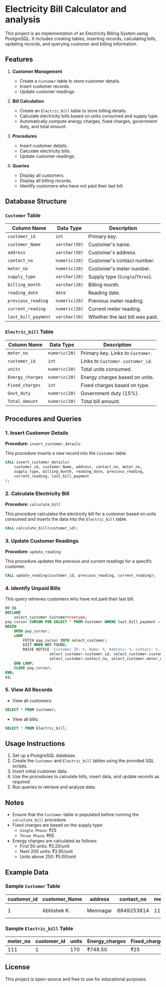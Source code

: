 # Electricity Bill Calculator and analysis

This project is an implementation of an Electricity Billing System using PostgreSQL. It includes creating tables, inserting records, calculating bills, updating records, and querying customer and billing information.

## Features

1. **Customer Management**
   - Create a `Customer` table to store customer details.
   - Insert customer records.
   - Update customer readings.

2. **Bill Calculation**
   - Create an `Electric_bill` table to store billing details.
   - Calculate electricity bills based on units consumed and supply type.
   - Automatically compute energy charges, fixed charges, government duty, and total amount.

3. **Procedures**
   - Insert customer details.
   - Calculate electricity bills.
   - Update customer readings.

4. **Queries**
   - Display all customers.
   - Display all billing records.
   - Identify customers who have not paid their last bill.

## Database Structure

### `Customer` Table

| Column Name       | Data Type      | Description                    |
|-------------------|----------------|--------------------------------|
| `customer_id`     | `int`          | Primary key.                   |
| `customer_Name`   | `varchar(50)`  | Customer's name.               |
| `address`         | `varchar(50)`  | Customer's address.            |
| `contact_no`      | `numeric(20)`  | Customer's contact number.     |
| `meter_no`        | `numeric(20)`  | Customer's meter number.       |
| `supply_type`     | `varchar(20)`  | Supply type (`Single`/`Three`).|
| `billing_month`   | `varchar(20)`  | Billing month.                 |
| `reading_date`    | `date`         | Reading date.                  |
| `previous_reading`| `numeric(20)`  | Previous meter reading.        |
| `current_reading` | `numeric(20)`  | Current meter reading.         |
| `last_bill_payment` | `varchar(10)` | Whether the last bill was paid.|

### `Electric_bill` Table

| Column Name       | Data Type      | Description                    |
|-------------------|----------------|--------------------------------|
| `meter_no`        | `numeric(20)`  | Primary key. Links to `Customer`.|
| `customer_id`     | `int`          | Links to `Customer.customer_id`.|
| `units`           | `numeric(20)`  | Total units consumed.          |
| `Energy_charges`  | `numeric(20)`  | Energy charges based on units. |
| `Fixed_charges`   | `int`          | Fixed charges based on type.   |
| `Govt_duty`       | `numeric(20)`  | Government duty (15%).         |
| `Total_Amount`    | `numeric(20)`  | Total bill amount.             |

## Procedures and Queries

### 1. Insert Customer Details
**Procedure:** `insert_customer_details`

This procedure inserts a new record into the `Customer` table.

```sql
CALL insert_customer_details(
    customer_id, customer_Name, address, contact_no, meter_no,
    supply_type, billing_month, reading_date, previous_reading,
    current_reading, last_bill_payment
);
```

### 2. Calculate Electricity Bill
**Procedure:** `calculate_bill`

This procedure calculates the electricity bill for a customer based on units consumed and inserts the data into the `Electric_bill` table.

```sql
CALL calculate_bill(customer_id);
```

### 3. Update Customer Readings
**Procedure:** `update_reading`

This procedure updates the previous and current readings for a specific customer.

```sql
CALL update_reading(customer_id, previous_reading, current_reading);
```

### 4. Identify Unpaid Bills
This query retrieves customers who have not paid their last bill.

```sql
DO $$
DECLARE
    select_customer Customer%rowtype;
pay_cursor CURSOR FOR SELECT * FROM Customer WHERE last_bill_payment = 'NO';
BEGIN
    OPEN pay_cursor;
    LOOP
        FETCH pay_cursor INTO select_customer;
        EXIT WHEN NOT FOUND;
        RAISE NOTICE 'Customer ID: %, Name: %, Address: %, Contact: %, Meter No: %, Billing Month: %',
                    select_customer.customer_id, select_customer.customer_Name, select_customer.address,
                    select_customer.contact_no, select_customer.meter_no, select_customer.billing_month;
    END LOOP;
    CLOSE pay_cursor;
END;
$$;
```

### 5. View All Records
- View all customers:

```sql
SELECT * FROM Customer;
```

- View all bills:

```sql
SELECT * FROM Electric_bill;
```

## Usage Instructions

1. Set up a PostgreSQL database.
2. Create the `Customer` and `Electric_bill` tables using the provided SQL scripts.
3. Insert initial customer data.
4. Use the procedures to calculate bills, insert data, and update records as required.
5. Run queries to retrieve and analyze data.

## Notes
- Ensure that the `Customer` table is populated before running the `calculate_bill` procedure.
- Fixed charges are based on the supply type:
  - `Single Phase`: ₹25
  - `Three Phase`: ₹65
- Energy charges are calculated as follows:
  - First 50 units: ₹3.20/unit
  - Next 200 units: ₹3.95/unit
  - Units above 250: ₹5.00/unit

## Example Data
### Sample `Customer` Table
| customer_id | customer_Name | address       | contact_no | meter_no | supply_type  | billing_month | reading_date | previous_reading | current_reading | last_bill_payment |
|-------------|---------------|---------------|------------|----------|--------------|---------------|--------------|------------------|-----------------|-------------------|
| 1           | Abhishek K.   | Memnagar      | 8849253814 | 111      | Single Phase | July 2023     | 01/07/2023   | 230              | 400             | YES               |

### Sample `Electric_bill` Table
| meter_no | customer_id | units | Energy_charges | Fixed_charges | Govt_duty | Total_Amount |
|----------|-------------|-------|----------------|---------------|-----------|--------------|
| 111      | 1           | 170   | ₹748.50        | ₹25           | ₹116.78   | ₹890.28      |

## License
This project is open-source and free to use for educational purposes.
